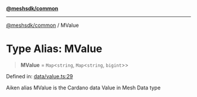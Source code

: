 [**@meshsdk/common**](../README.md)

***

[@meshsdk/common](../globals.md) / MValue

# Type Alias: MValue

> **MValue** = `Map`\<`string`, `Map`\<`string`, `bigint`\>\>

Defined in: [data/value.ts:29](https://github.com/MeshJS/mesh/blob/1abde1553cbd7cf2cf4e40197fc0de9e4a7d0f49/packages/mesh-common/src/data/value.ts#L29)

Aiken alias
MValue is the Cardano data Value in Mesh Data type
